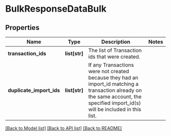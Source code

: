 # BulkResponseDataBulk

## Properties
Name | Type | Description | Notes
------------ | ------------- | ------------- | -------------
**transaction_ids** | **list[str]** | The list of Transaction ids that were created. | 
**duplicate_import_ids** | **list[str]** | If any Transactions were not created because they had an import_id matching a transaction already on the same account, the specified import_id(s) will be included in this list. | 

[[Back to Model list]](../README.md#documentation-for-models) [[Back to API list]](../README.md#documentation-for-api-endpoints) [[Back to README]](../README.md)


